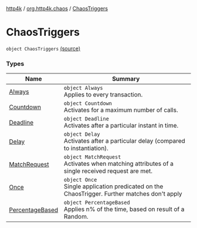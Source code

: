 [http4k](../../index.md) / [org.http4k.chaos](../index.md) / [ChaosTriggers](./index.md)

# ChaosTriggers

`object ChaosTriggers` [(source)](https://github.com/http4k/http4k/blob/master/http4k-testing-chaos/src/main/kotlin/org/http4k/chaos/ChaosTriggers.kt#L46)

### Types

| Name | Summary |
|---|---|
| [Always](-always/index.md) | `object Always`<br>Applies to every transaction. |
| [Countdown](-countdown/index.md) | `object Countdown`<br>Activates for a maximum number of calls. |
| [Deadline](-deadline/index.md) | `object Deadline`<br>Activates after a particular instant in time. |
| [Delay](-delay/index.md) | `object Delay`<br>Activates after a particular delay (compared to instantiation). |
| [MatchRequest](-match-request/index.md) | `object MatchRequest`<br>Activates when matching attributes of a single received request are met. |
| [Once](-once/index.md) | `object Once`<br>Single application predicated on the ChaosTrigger. Further matches don't apply |
| [PercentageBased](-percentage-based/index.md) | `object PercentageBased`<br>Applies n% of the time, based on result of a Random. |
